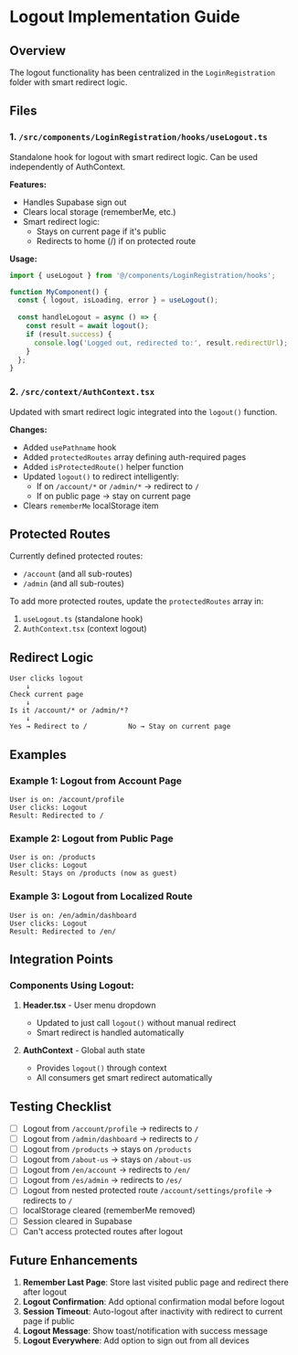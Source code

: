 # Logout Implementation Guide

## Overview
The logout functionality has been centralized in the `LoginRegistration` folder with smart redirect logic.

## Files

### 1. `/src/components/LoginRegistration/hooks/useLogout.ts`
Standalone hook for logout with smart redirect logic. Can be used independently of AuthContext.

**Features:**
- Handles Supabase sign out
- Clears local storage (rememberMe, etc.)
- Smart redirect logic:
  - Stays on current page if it's public
  - Redirects to home (/) if on protected route

**Usage:**
```typescript
import { useLogout } from '@/components/LoginRegistration/hooks';

function MyComponent() {
  const { logout, isLoading, error } = useLogout();
  
  const handleLogout = async () => {
    const result = await logout();
    if (result.success) {
      console.log('Logged out, redirected to:', result.redirectUrl);
    }
  };
}
```

### 2. `/src/context/AuthContext.tsx`
Updated with smart redirect logic integrated into the `logout()` function.

**Changes:**
- Added `usePathname` hook
- Added `protectedRoutes` array defining auth-required pages
- Added `isProtectedRoute()` helper function
- Updated `logout()` to redirect intelligently:
  - If on `/account/*` or `/admin/*` → redirect to `/`
  - If on public page → stay on current page
- Clears `rememberMe` localStorage item

## Protected Routes

Currently defined protected routes:
- `/account` (and all sub-routes)
- `/admin` (and all sub-routes)

To add more protected routes, update the `protectedRoutes` array in:
1. `useLogout.ts` (standalone hook)
2. `AuthContext.tsx` (context logout)

## Redirect Logic

```
User clicks logout
    ↓
Check current page
    ↓
Is it /account/* or /admin/*?
    ↓
Yes → Redirect to /          No → Stay on current page
```

## Examples

### Example 1: Logout from Account Page
```
User is on: /account/profile
User clicks: Logout
Result: Redirected to /
```

### Example 2: Logout from Public Page
```
User is on: /products
User clicks: Logout
Result: Stays on /products (now as guest)
```

### Example 3: Logout from Localized Route
```
User is on: /en/admin/dashboard
User clicks: Logout
Result: Redirected to /en/
```

## Integration Points

### Components Using Logout:
1. **Header.tsx** - User menu dropdown
   - Updated to just call `logout()` without manual redirect
   - Smart redirect is handled automatically

2. **AuthContext** - Global auth state
   - Provides `logout()` through context
   - All consumers get smart redirect automatically

## Testing Checklist

- [ ] Logout from `/account/profile` → redirects to `/`
- [ ] Logout from `/admin/dashboard` → redirects to `/`
- [ ] Logout from `/products` → stays on `/products`
- [ ] Logout from `/about-us` → stays on `/about-us`
- [ ] Logout from `/en/account` → redirects to `/en/`
- [ ] Logout from `/es/admin` → redirects to `/es/`
- [ ] Logout from nested protected route `/account/settings/profile` → redirects to `/`
- [ ] localStorage cleared (rememberMe removed)
- [ ] Session cleared in Supabase
- [ ] Can't access protected routes after logout

## Future Enhancements

1. **Remember Last Page**: Store last visited public page and redirect there after logout
2. **Logout Confirmation**: Add optional confirmation modal before logout
3. **Session Timeout**: Auto-logout after inactivity with redirect to current page if public
4. **Logout Message**: Show toast/notification with success message
5. **Logout Everywhere**: Add option to sign out from all devices
